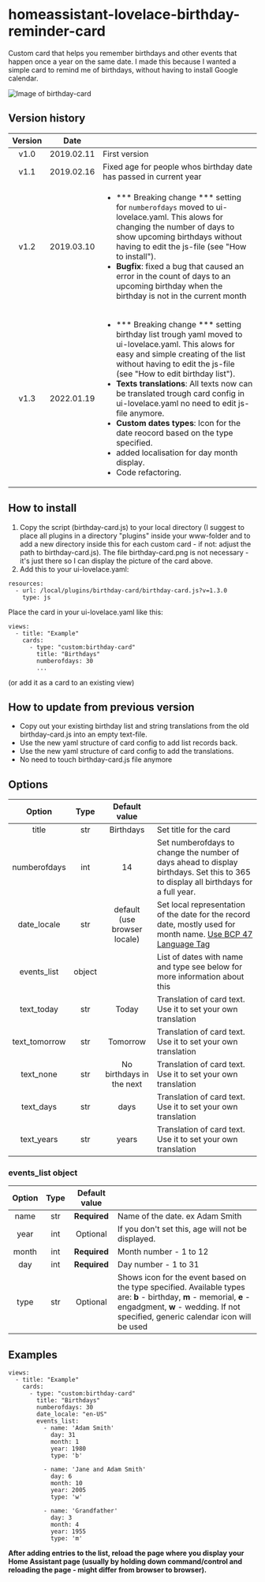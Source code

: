 # homeassistant-lovelace-birthday-reminder-card
Custom card that helps you remember birthdays and other events that happen once a year on the same date. I made this because I wanted a simple card to remind me of birthdays, without having to install Google calendar.

![Image of birthday-card](https://github.com/erlsta/homeassistant-lovelace-birthday-reminder-card/blob/master/birthday-card.png)

## Version history
| Version | Date        |               |
| :-----: | :---------: | ------------- |
| v1.0    | 2019.02.11  | First version  |
| v1.1    | 2019.02.16  | Fixed age for people whos birthday date has passed in current year|
| v1.2    | 2019.03.10  | <ul><li>*** Breaking change *** setting for `numberofdays` moved to ui-lovelace.yaml. This alows for changing the number of days to show upcoming birthdays without having to edit the js-file (see "How to install").<li><b>Bugfix</b>: fixed a bug that caused an error in the count of days to an upcoming birthday when the birthday is not in the current month</ul>|
| v1.3    | 2022.01.19  | <ul><li>*** Breaking change *** setting birthday list trough yaml moved to ui-lovelace.yaml. This alows for easy and simple creating of the list without having to edit the js-file (see "How to edit birthday list").<li><b>Texts translations</b>: All texts now can be translated trough card config in ui-lovelace.yaml no need to edit js-file anymore.<li><b>Custom dates types</b>: Icon for the date reocord based on the type specified.<li>added localisation for day month display.<li>Code refactoring.</ul>|

## How to install
1. Copy the script (birthday-card.js) to your local directory (I suggest to place all plugins in a directory "plugins" inside your www-folder and to add a new directory inside this for each custom card - if not: adjust the path to birthday-card.js). The file birthday-card.png is not necessary - it's just there so I can display the picture of the card above.
2. Add this to your ui-lovelace.yaml:

```
resources:
  - url: /local/plugins/birthday-card/birthday-card.js?v=1.3.0
    type: js
```

Place the card in your ui-lovelace.yaml like this:

```
views:
  - title: "Example"
    cards:
      - type: "custom:birthday-card"
        title: "Birthdays"
        numberofdays: 30
        ...
```

(or add it as a card to an existing view)

## How to update from previous version
- Copy out your existing birthday list and string translations from the old birthday-card.js into an empty text-file.
- Use the new yaml structure of card config to add list records back.
- Use the new yaml structure of card config to add the translations.
- No need to touch birthday-card.js file anymore

## Options

| Option  | Type        | Default value |               |
| :-----: | :---------: | :---------: | ------------- |
| title    | str  | Birthdays  | Set title for the card |
| numberofdays    | int  | 14  | Set numberofdays to change the number of days ahead to display birthdays. Set this to 365 to display all birthdays for a full year. |
| date_locale    | str  | default (use browser locale)  | Set local representation of the date for the record date, mostly used for month name. [Use BCP 47 Language Tag](https://www.techonthenet.com/js/language_tags.php) |
| events_list  | object        |   |  List of dates with name and type see below for more information about this |
| text_today  | str        | Today  |  Translation of card text. Use it to set your own translation |
| text_tomorrow  | str        | Tomorrow  |  Translation of card text. Use it to set your own translation |
| text_none  | str        | No birthdays in the next  |  Translation of card text. Use it to set your own translation |
| text_days  | str        | days  |  Translation of card text. Use it to set your own translation |
| text_years  | str        | years  |  Translation of card text. Use it to set your own translation |

### events_list object
| Option  | Type        | Default value |               |
| :-----: | :---------: | :---------: | ------------- |
| name    | str  | <b>Required</b>  | Name of the date. ex Adam Smith |
| year    | int  | Optional  | If you don't set this, age will not be displayed. |
| month    | int  | <b>Required</b>  | Month number - 1 to 12 |
| day    | int  | <b>Required</b>  | Day number - 1 to 31 |
| type    | str  | Optional  | Shows icon for the event based on the type specified. Available types are: **b** - birthday, **m** - memorial, **e** - engadgment, **w** - wedding. If not specified, generic calendar icon will be used |

## Examples

```
views:
  - title: "Example"
    cards:
      - type: "custom:birthday-card"
        title: "Birthdays"
        numberofdays: 30
        date_locale: "en-US"
        events_list:
          - name: 'Adam Smith'
            day: 31
            month: 1
            year: 1980
            type: 'b'
            
          - name: 'Jane and Adam Smith'
            day: 6
            month: 10
            year: 2005
            type: 'w'
            
          - name: 'Grandfather'
            day: 3
            month: 4
            year: 1955
            type: 'm'
```


**After adding entries to the list, reload the page where you display your Home Assistant page (usually by holding down command/control and reloading the page - might differ from browser to browser).**
